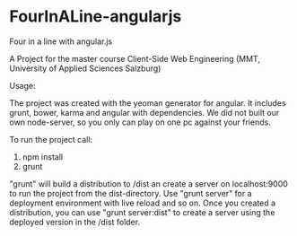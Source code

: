 FourInALine-angularjs
=====================

Four in a line with angular.js

A Project for the master course Client-Side Web Engineering (MMT, University of Applied Sciences Salzburg)

Usage:

The project was created with the yeoman generator for angular.
It includes grunt, bower, karma and angular with dependencies.
We did not built our own node-server, so you only can play on one pc against your friends.

To run the project call:

1) npm install
2) grunt

"grunt" will build a distribution to /dist an create a server on localhost:9000 to run the project from the dist-directory.
Use "grunt server" for a deployment environment with live reload and so on.
Once you created a distribution, you can use "grunt server:dist" to create a server using the deployed version in the /dist folder.

